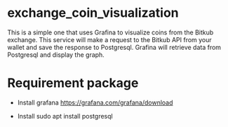 # exchange_coin_visualization
This is a simple one that uses Grafina to visualize coins from the Bitkub exchange.
This service will make a request to the Bitkub API from your wallet and save the response to Postgresql. Grafina will retrieve data from Postgresql and display the graph.

# Requirement package 
- Install grafana
https://grafana.com/grafana/download

- Install 
sudo apt install postgresql
